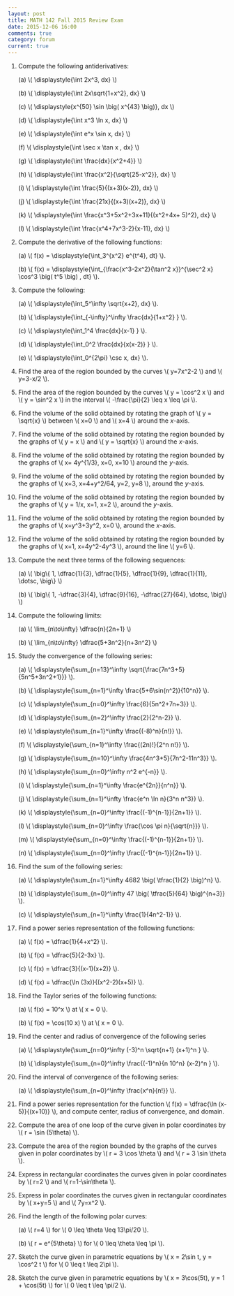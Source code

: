 ```yaml
---
layout: post
title: MATH 142 Fall 2015 Review Exam
date: 2015-12-06 16:00
comments: true
category: forum
current: true
---
```


1. Compute the following antiderivatives:

	(a) <span>\\( \displaystyle{\int 2x^3\, dx} \\)</span>

	(b) <span>\\( \displaystyle{\int 2x\sqrt{1+x^2}\, dx} \\)</span>

	(c) <span>\\( \displaystyle{x^{50} \sin \big( x^{43} \big)}\, dx \\)</span>

	(d) <span>\\( \displaystyle{\int x^3 \ln x\, dx} \\)</span>

	(e) <span>\\( \displaystyle{\int e^x \sin x\, dx} \\)</span>

	(f) <span>\\( \displaystyle{\int \sec x \tan x \, dx} \\)</span>

	(g) <span>\\( \displaystyle{\int \frac{dx}{x^2+4}} \\)</span>

	(h) <span>\\( \displaystyle{\int \frac{x^2}{\sqrt{25-x^2}}\, dx} \\)</span>

	(i) <span>\\( \displaystyle{\int \frac{5}{(x+3)(x-2)}\, dx} \\)</span>

	(j) <span>\\( \displaystyle{\int \frac{21x}{(x+3)(x+2)}\, dx} \\)</span>

	(k) <span>\\( \displaystyle{\int \frac{x^3+5x^2+3x+11}{(x^2+4x+	5)^2}\, dx} \\)</span>

	(l) <span>\\( \displaystyle{\int \frac{x^4+7x^3-2}{x-11}\, dx} \\)</span>

1. Compute the derivative of the following functions:

	(a) <span>\\( f(x) = \displaystyle{\int_3^{x^2} e^{t^4}\, dt} \\)</span>.

	(b) <span>\\( f(x) = \displaystyle{\int_{\frac{x^3-2x^2}{\tan^2 x}}^{\sec^2 x} \cos^3 \big( t^5 \big) \, dt} \\)</span>.

2. Compute the following:

	(a) <span>\\( \displaystyle{\int_5^\infty \sqrt{x+2}\, dx} \\)</span>.

	(b) <span>\\( \displaystyle{\int_{-\infty}^\infty \frac{dx}{1+x^2} } \\)</span>.

	(c) <span>\\( \displaystyle{\int_1^4 \frac{dx}{x-1} } \\)</span>.

	(d) <span>\\( \displaystyle{\int_0^2 \frac{dx}{x(x-2)} } \\)</span>.

	(e) <span>\\( \displaystyle{\int_0^{2\pi} \csc x\, dx} \\)</span>.

3. Find the area of the region bounded by the curves <span>\\( y=7x^2-2 \\)</span> and <span>\\( y=3-x/2 \\)</span>.

4. Find the area of the region bounded by the curves <span>\\( y = \cos^2 x \\)</span> and <span>\\( y = \sin^2 x \\)</span> in the interval <span>\\( -\frac{\pi}{2} \leq x \leq \pi \\)</span>.

5. Find the volume of the solid obtained by rotating the graph of <span>\\( y = \sqrt{x} \\)</span> between <span>\\( x=0 \\)</span> and <span>\\( x=4 \\)</span> around the *x*-axis.

6. Find the volume of the solid obtained by rotating the region bounded by the graphs of <span>\\( y = x \\)</span> and <span>\\( y = \sqrt{x} \\)</span> around the *x*-axis.

7. Find the volume of the solid obtained by rotating the region bounded by the graphs of <span>\\( x= 4y^{1/3}, x=0, x=10 \\)</span> around the *y*-axis.

8. Find the volume of the solid obtained by rotating the region bounded by the graphs of <span>\\( x=3, x=4+y^2/64, y=2, y=8 \\)</span>, around the *y*-axis.

9. Find the volume of the solid obtained by rotating the region bounded by the graphs of <span>\\( y = 1/x, x=1, x=2 \\)</span>, around the *y*-axis.

10. Find the volume of the solid obtained by rotating the region bounded by the graphs of <span>\\( x=y^3+3y^2, x=0 \\)</span>, around the *x*-axis.

11. Find the volume of the solid obtained by rotating the region bounded by the graphs of <span>\\( x=1, x=4y^2-4y^3 \\)</span>, around the line <span>\\( y=6 \\)</span>.

1. Compute the next three terms of the following sequences:

	(a) <span>\\( \big\\{ 1, \dfrac{1}{3}, \dfrac{1}{5}, \dfrac{1}{9}, \dfrac{1}{11}, \dotsc, \big\\} \\)</span>

	(b) <span>\\( \big\\{ 1, -\dfrac{3}{4}, \dfrac{9}{16}, -\dfrac{27}{64}, \dotsc, \big\\} \\)</span>

2. Compute the following limits:

	(a) <span>\\( \lim_{n\to\infty} \dfrac{n}{2n+1} \\)</span>

	(b) <span>\\( \lim_{n\to\infty} \dfrac{5+3n^2}{n+3n^2} \\)</span>

3. Study the convergence of the following series:

	(a) <span>\\( \displaystyle{\sum_{n=13}^\infty \sqrt{\frac{7n^3+5}{5n^5+3n^2+1}}} \\)</span>.

	(b) <span>\\( \displaystyle{\sum_{n=1}^\infty \frac{5+6\sin(n^2)}{10^n}} \\)</span>.

	(c) <span>\\( \displaystyle{\sum_{n=0}^\infty \frac{6}{5n^2+7n+3}} \\)</span>.

	(d) <span>\\( \displaystyle{\sum_{n=2}^\infty \frac{2}{2^n-2}} \\)</span>.

	(e) <span>\\( \displaystyle{\sum_{n=1}^\infty \frac{(-8)^n}{n!}} \\)</span>.

	(f) <span>\\( \displaystyle{\sum_{n=1}^\infty \frac{(2n)!}{2^n n!}} \\)</span>.

	(g) <span>\\( \displaystyle{\sum_{n=10}^\infty \frac{4n^3+5}{7n^2-11n^3}} \\)</span>.

	(h) <span>\\( \displaystyle{\sum_{n=0}^\infty n^2 e^{-n}} \\)</span>.

	(i) <span>\\( \displaystyle{\sum_{n=1}^\infty \frac{e^{2n}}{n^n}} \\)</span>.

	(j) <span>\\( \displaystyle{\sum_{n=1}^\infty \frac{e^n \ln n}{3^n n^3}} \\)</span>.

	(k) <span>\\( \displaystyle{\sum_{n=0}^\infty \frac{(-1)^{n-1}}{2n+1}} \\)</span>.

	(l) <span>\\( \displaystyle{\sum_{n=0}^\infty \frac{\cos \pi n}{\sqrt{n}}} \\)</span>.

	(m) <span>\\( \displaystyle{\sum_{n=0}^\infty \frac{(-1)^{n-1}}{2n+1}} \\)</span>.

	(n) <span>\\( \displaystyle{\sum_{n=0}^\infty \frac{(-1)^{n-1}}{2n+1}} \\)</span>.

4. Find the sum of the following series:

	(a) <span>\\( \displaystyle{\sum_{n=1}^\infty 4682 \big( \tfrac{1}{2} \big)^n} \\)</span>.

	(b) <span>\\( \displaystyle{\sum_{n=0}^\infty 47 \big( \tfrac{5}{64} \big)^{n+3}} \\)</span>.

	(c) <span>\\( \displaystyle{\sum_{n=1}^\infty \frac{1}{4n^2-1}} \\)</span>.

1. Find a power series representation of the following functions:

	(a) <span>\\( f(x) = \dfrac{1}{4+x^2} \\)</span>.

	(b) <span>\\( f(x) = \dfrac{5}{2-3x} \\)</span>.

	(c) <span>\\( f(x) = \dfrac{3}{(x-1)(x+2)} \\)</span>.

	(d) <span>\\( f(x) = \dfrac{\ln (3x)}{(x^2-2)(x+5)} \\)</span>.

2. Find the Taylor series of the following functions:

	(a) <span>\\( f(x) = 10^x \\)</span> at <span>\\( x = 0 \\)</span>.

	(b) <span>\\( f(x) = \cos(10 x) \\)</span> at <span>\\( x = 0 \\)</span>.

3. Find the center and radius of convergence of the following series 

	(a) <span>\\( \displaystyle{\sum_{n=0}^\infty (-3)^n \sqrt{n+1} (x+1)^n } \\)</span>.

	(b) <span>\\( \displaystyle{\sum_{n=0}^\infty \frac{(-1)^n}{n 10^n} (x-2)^n } \\)</span>.

4. Find the interval of convergence of the following series:

	(a) <span>\\( \displaystyle{\sum_{n=0}^\infty \frac{x^n}{n!}} \\)</span>.

5. Find a power series representation for the function <span>\\( f(x) = \dfrac{\ln (x-5)}{(x+10)} \\)</span>, and compute center, radius of convergence, and domain.

1. Compute the area of one loop of the curve given in polar coordinates by <span>\\( r = \sin (5\theta) \\)</span>.

2. Compute the area of the region bounded by the graphs of the curves given in polar coordinates by <span>\\( r = 3 \cos \theta \\)</span> and <span>\\( r = 3 \sin \theta \\)</span>.

3. Express in rectangular coordinates the curves given in polar coordinates by <span>\\( r=2 \\)</span> and <span>\\( r=1-\sin\theta \\)</span>.

4. Express in polar coordinates the curves given in rectangular coordinates by <span>\\( x+y=5 \\)</span> and <span>\\( 7y=x^2 \\)</span>.

5. Find the length of the following polar curves:

	(a) <span>\\( r=4 \\)</span> for <span>\\( 0 \leq \theta \leq 13\pi/20 \\)</span>.

	(b) <span>\\( r = e^{5\theta} \\)</span> for <span>\\( 0 \leq \theta \leq \pi \\)</span>.

6. Sketch the curve given in parametric equations by <span>\\( x = 2\sin t, y = \cos^2 t \\)</span> for <span>\\( 0 \leq t \leq 2\pi \\)</span>.

7. Sketch the curve given in parametric equations by <span>\\( x = 3\cos(5t), y = 1 + \cos(5t) \\)</span> for <span>\\( 0 \leq t \leq \pi/2 \\)</span>.
